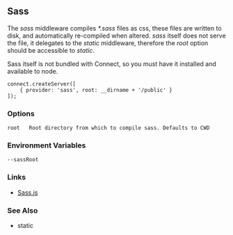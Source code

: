 ## Sass

The _sass_ middleware compiles _*.sass_ files as css, these files are
written to disk, and automatically re-compiled when altered. _sass_ itself does not
serve the file, it delegates to the _static_ middleware, therefore the _root_ option
should be accessible to _static_.

Sass itself is not bundled with Connect, so you must have it installed
and available to node.

    connect.createServer([
		{ provider: 'sass', root: __dirname + '/public' }
	]);

### Options

    root   Root directory from which to compile sass. Defaults to CWD

### Environment Variables

    --sassRoot

### Links

  * [Sass.js](http://github.com/visionmedia/sass.js)

### See Also

  * static